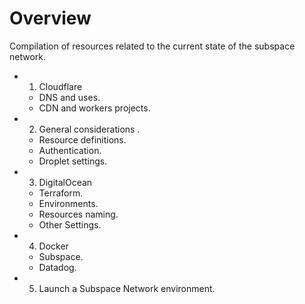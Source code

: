 # Overview

Compilation of resources related to the current state of the subspace network.

- 1. Cloudflare

  - DNS and uses.
  - CDN and workers projects.

- 2. General considerations .

  - Resource definitions.
  - Authentication.
  - Droplet settings.

- 3. DigitalOcean

  - Terraform.
  - Environments.
  - Resources naming.
  - Other Settings.

- 4. Docker

  - Subspace.
  - Datadog.

- 5. Launch a Subspace Network environment.
